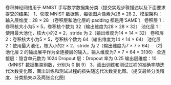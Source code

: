 卷积神经网络用于 MNIST  手写数字数据集分类（提交实现步骤描述以及下面要求提交的结果）
1、获取 MNIST 数据集，每张图片像素为28 × 28
2、模型架构：
输入层维度：28 × 28
（卷积层和池化层的 padding 都是用‘SAME’）
卷积层 1：卷积核大小为5 × 5，卷积核个数为 32（输出维度为28 × 28 × 32） 池化层 1：使用最大池化，核大小的2 × 2，stride 为 2（输出维度为14 × 14 × 32） 卷积层 2：卷积核大小为5 × 5，卷积核个数为 64（输出维度为14 × 14 × 64） 池化层 2：使用最大池化，核大小的2 × 2，stride 为 2（输出维度为7 × 7 × 64）
（将池化层 2 的输出展平作为全连接层的输入，输入维度为7 × 7 × 64 = 3136）
全连接层：隐含单元数为 1024 Dropout 层：Dropout 率为 0.25
输出层维度：10（MNIST 数据集类别数，分别为 0 到 9）
3、画出训练和测试过程的准确率随迭代次数变化图，画出训练和测试过程的损失随迭代次数变化图。（提交最终分类精度、分类损失以及两张变化图）
